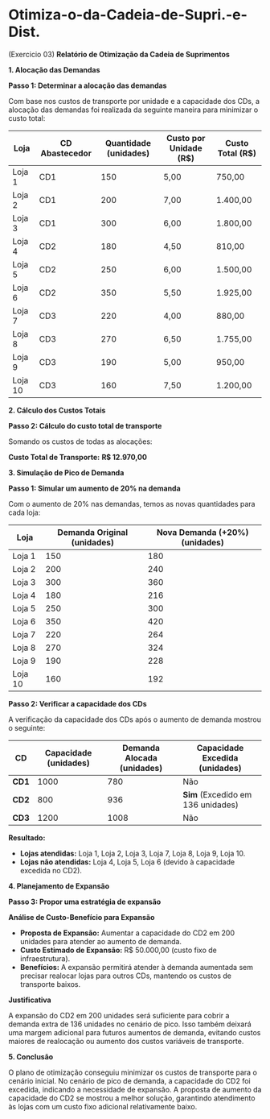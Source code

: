 # Otimiza-o-da-Cadeia-de-Supri.-e-Dist.
(Exercicio 03)
**Relatório de Otimização da Cadeia de Suprimentos**

**1\. Alocação das Demandas**

**Passo 1: Determinar a alocação das demandas**

Com base nos custos de transporte por unidade e a capacidade dos CDs, a alocação das demandas foi realizada da seguinte maneira para minimizar o custo total:

| **Loja** | **CD Abastecedor** | **Quantidade (unidades)** | **Custo por Unidade (R$)** | **Custo Total (R$)** |
| --- | --- | --- | --- | --- |
| Loja 1 | CD1 | 150 | 5,00 | 750,00 |
| Loja 2 | CD1 | 200 | 7,00 | 1.400,00 |
| Loja 3 | CD1 | 300 | 6,00 | 1.800,00 |
| Loja 4 | CD2 | 180 | 4,50 | 810,00 |
| Loja 5 | CD2 | 250 | 6,00 | 1.500,00 |
| Loja 6 | CD2 | 350 | 5,50 | 1.925,00 |
| Loja 7 | CD3 | 220 | 4,00 | 880,00 |
| Loja 8 | CD3 | 270 | 6,50 | 1.755,00 |
| Loja 9 | CD3 | 190 | 5,00 | 950,00 |
| Loja 10 | CD3 | 160 | 7,50 | 1.200,00 |

**2\. Cálculo dos Custos Totais**

**Passo 2: Cálculo do custo total de transporte**

Somando os custos de todas as alocações:

**Custo Total de Transporte:** **R$ 12.970,00**

**3\. Simulação de Pico de Demanda**

**Passo 1: Simular um aumento de 20% na demanda**

Com o aumento de 20% nas demandas, temos as novas quantidades para cada loja:

| **Loja** | **Demanda Original (unidades)** | **Nova Demanda (+20%) (unidades)** |
| --- | --- | --- |
| Loja 1 | 150 | 180 |
| Loja 2 | 200 | 240 |
| Loja 3 | 300 | 360 |
| Loja 4 | 180 | 216 |
| Loja 5 | 250 | 300 |
| Loja 6 | 350 | 420 |
| Loja 7 | 220 | 264 |
| Loja 8 | 270 | 324 |
| Loja 9 | 190 | 228 |
| Loja 10 | 160 | 192 |

**Passo 2: Verificar a capacidade dos CDs**

A verificação da capacidade dos CDs após o aumento de demanda mostrou o seguinte:

| **CD** | **Capacidade (unidades)** | **Demanda Alocada (unidades)** | **Capacidade Excedida (unidades)** |
| --- | --- | --- | --- |
| **CD1** | 1000 | 780 | Não |
| **CD2** | 800 | 936 | **Sim** (Excedido em 136 unidades) |
| **CD3** | 1200 | 1008 | Não |

**Resultado:**

- **Lojas atendidas:** Loja 1, Loja 2, Loja 3, Loja 7, Loja 8, Loja 9, Loja 10.
- **Lojas não atendidas:** Loja 4, Loja 5, Loja 6 (devido à capacidade excedida no CD2).

**4\. Planejamento de Expansão**

**Passo 3: Propor uma estratégia de expansão**

**Análise de Custo-Benefício para Expansão**

- **Proposta de Expansão:** Aumentar a capacidade do CD2 em 200 unidades para atender ao aumento de demanda.
- **Custo Estimado de Expansão:** R$ 50.000,00 (custo fixo de infraestrutura).
- **Benefícios:** A expansão permitirá atender à demanda aumentada sem precisar realocar lojas para outros CDs, mantendo os custos de transporte baixos.

**Justificativa**

A expansão do CD2 em 200 unidades será suficiente para cobrir a demanda extra de 136 unidades no cenário de pico. Isso também deixará uma margem adicional para futuros aumentos de demanda, evitando custos maiores de realocação ou aumento dos custos variáveis de transporte.

**5\. Conclusão**

O plano de otimização conseguiu minimizar os custos de transporte para o cenário inicial. No cenário de pico de demanda, a capacidade do CD2 foi excedida, indicando a necessidade de expansão. A proposta de aumento da capacidade do CD2 se mostrou a melhor solução, garantindo atendimento às lojas com um custo fixo adicional relativamente baixo.

